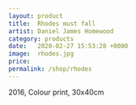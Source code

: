 ```yaml
---
layout: product
title:  Rhodes must fall
artist: Daniel James Homewood
category: products
date:   2020-02-27 15:53:28 +0000
image:  rhodes.jpg
price:
permalink: /shop/rhodes
---
```

2016, Colour print, 30x40cm
